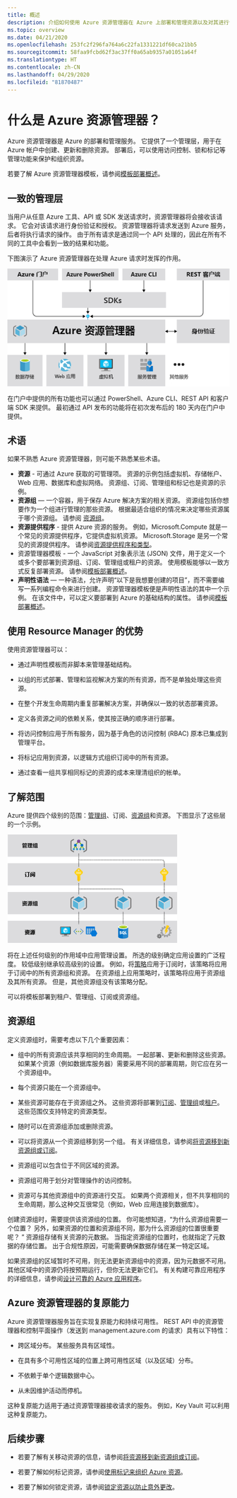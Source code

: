 ```yaml
---
title: 概述
description: 介绍如何使用 Azure 资源管理器在 Azure 上部署和管理资源以及对其进行访问控制。
ms.topic: overview
ms.date: 04/21/2020
ms.openlocfilehash: 253fc2f296fa764a6c22fa1331221df60ca21bb5
ms.sourcegitcommit: 58faa9fcbd62f3ac37ff0a65ab9357a01051a64f
ms.translationtype: HT
ms.contentlocale: zh-CN
ms.lasthandoff: 04/29/2020
ms.locfileid: "81870487"
---
```

# <a name="what-is-azure-resource-manager"></a>什么是 Azure 资源管理器？

Azure 资源管理器是 Azure 的部署和管理服务。 它提供了一个管理层，用于在 Azure 帐户中创建、更新和删除资源。 部署后，可以使用访问控制、锁和标记等管理功能来保护和组织资源。

若要了解 Azure 资源管理器模板，请参阅[模板部署概述](../templates/overview.md)。

## <a name="consistent-management-layer"></a>一致的管理层

当用户从任意 Azure 工具、API 或 SDK 发送请求时，资源管理器将会接收该请求。 它会对该请求进行身份验证和授权。 资源管理器将请求发送到 Azure 服务，后者将执行请求的操作。 由于所有请求是通过同一个 API 处理的，因此在所有不同的工具中会看到一致的结果和功能。

下图演示了 Azure 资源管理器在处理 Azure 请求时发挥的作用。

![Resource Manager 请求模型](./media/overview/consistent-management-layer.png)

在门户中提供的所有功能也可以通过 PowerShell、Azure CLI、REST API 和客户端 SDK 来提供。 最初通过 API 发布的功能将在初次发布后的 180 天内在门户中提供。

## <a name="terminology"></a>术语

如果不熟悉 Azure 资源管理器，则可能不熟悉某些术语。

* **资源** - 可通过 Azure 获取的可管理项。 资源的示例包括虚拟机、存储帐户、Web 应用、数据库和虚拟网络。 资源组、订阅、管理组和标记也是资源的示例。
* **资源组** — 一个容器，用于保存 Azure 解决方案的相关资源。 资源组包括你想要作为一个组进行管理的那些资源。 根据最适合组织的情况来决定哪些资源属于哪个资源组。 请参阅 [资源组](#resource-groups)。
* **资源提供程序** - 提供 Azure 资源的服务。 例如，Microsoft.Compute 就是一个常见的资源提供程序，它提供虚拟机资源。 Microsoft.Storage 是另一个常见的资源提供程序。 请参阅[资源提供程序和类型](resource-providers-and-types.md)。
* 资源管理器模板  - 一个 JavaScript 对象表示法 (JSON) 文件，用于定义一个或多个要部署到资源组、订阅、管理组或租户的资源。 使用模板能够以一致方式反复部署资源。 请参阅[模板部署概述](../templates/overview.md)。
* **声明性语法** — 一种语法，允许声明“以下是我想要创建的项目”，而不需要编写一系列编程命令来进行创建。 资源管理器模板便是声明性语法的其中一个示例。 在该文件中，可以定义要部署到 Azure 的基础结构的属性。  请参阅[模板部署概述](../templates/overview.md)。

## <a name="the-benefits-of-using-resource-manager"></a>使用 Resource Manager 的优势

使用资源管理器可以：

* 通过声明性模板而非脚本来管理基础结构。

* 以组的形式部署、管理和监视解决方案的所有资源，而不是单独处理这些资源。

* 在整个开发生命周期内重复部署解决方案，并确保以一致的状态部署资源。

* 定义各资源之间的依赖关系，使其按正确的顺序进行部署。

* 将访问控制应用于所有服务，因为基于角色的访问控制 (RBAC) 原本已集成到管理平台。

* 将标记应用到资源，以逻辑方式组织订阅中的所有资源。

* 通过查看一组共享相同标记的资源的成本来理清组织的帐单。

## <a name="understand-scope"></a>了解范围

Azure 提供四个级别的范围：[管理组](../../governance/management-groups/overview.md)、订阅、[资源组](#resource-groups)和资源。 下图显示了这些层的一个示例。

![管理级别](./media/overview/scope-levels.png)

将在上述任何级别的作用域中应用管理设置。 所选的级别确定应用设置的广泛程度。 较低级别继承较高级别的设置。 例如，将[策略](../../governance/policy/overview.md)应用于订阅时，该策略将应用于订阅中的所有资源组和资源。 在资源组上应用策略时，该策略将应用于资源组及其所有资源。 但是，其他资源组没有该策略分配。

可以将模板部署到租户、管理组、订阅或资源组。

## <a name="resource-groups"></a>资源组

定义资源组时，需要考虑以下几个重要因素：

* 组中的所有资源应该共享相同的生命周期。 一起部署、更新和删除这些资源。 如果某个资源（例如数据库服务器）需要采用不同的部署周期，则它应在另一个资源组中。

* 每个资源只能在一个资源组中。

* 某些资源可能存在于资源组之外。 这些资源将部署到[订阅](../templates/deploy-to-subscription.md)、[管理组](../templates/deploy-to-management-group.md)或[租户](../templates/deploy-to-tenant.md)。 这些范围仅支持特定的资源类型。

* 随时可以在资源组添加或删除资源。

* 可以将资源从一个资源组移到另一个组。 有关详细信息，请参阅[将资源移到新资源组或订阅](move-resource-group-and-subscription.md)。

* 资源组可以包含位于不同区域的资源。

* 资源组可用于划分对管理操作的访问控制。

* 资源可与其他资源组中的资源进行交互。 如果两个资源相关，但不共享相同的生命周期，那么这种交互很常见（例如，Web 应用连接到数据库）。

创建资源组时，需要提供该资源组的位置。 你可能想知道，“为什么资源组需要一个位置？ 另外，如果资源的位置和资源组不同，那为什么资源组的位置很重要呢？ ” 资源组存储有关资源的元数据。 当指定资源组的位置时，也就指定了元数据的存储位置。 出于合规性原因，可能需要确保数据存储在某一特定区域。

如果资源组的区域暂时不可用，则无法更新资源组中的资源，因为元数据不可用。 其他区域中的资源仍将按预期运行，但你无法更新它们。 有关构建可靠应用程序的详细信息，请参阅[设计可靠的 Azure 应用程序](/azure/architecture/checklist/resiliency-per-service)。

## <a name="resiliency-of-azure-resource-manager"></a>Azure 资源管理器的复原能力

Azure 资源管理器服务旨在实现复原能力和持续可用性。 REST API 中的资源管理器和控制平面操作（发送到 management.azure.com 的请求）具有以下特性：

* 跨区域分布。 某些服务具有区域性。

* 在具有多个可用性区域的位置上跨可用性区域（以及区域）分布。

* 不依赖于单个逻辑数据中心。

* 从未因维护活动而停机。

这种复原能力适用于通过资源管理器接收请求的服务。 例如，Key Vault 可以利用这种复原能力。

## <a name="next-steps"></a>后续步骤

* 若要了解有关移动资源的信息，请参阅[将资源移到新资源组或订阅](move-resource-group-and-subscription.md)。

* 若要了解如何标记资源，请参阅[使用标记来组织 Azure 资源](tag-resources.md)。

* 若要了解如何锁定资源，请参阅[锁定资源以防止意外更改](lock-resources.md)。
